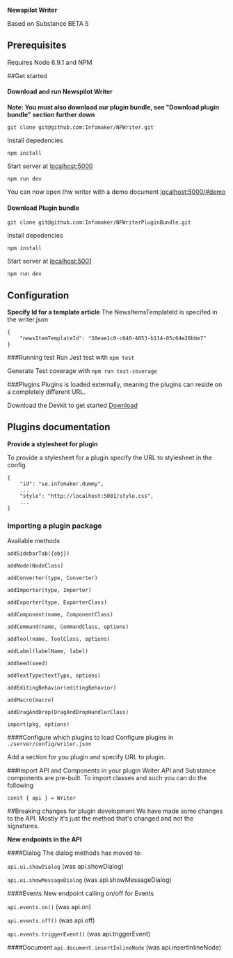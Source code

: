 **Newspilot Writer**

Based on Substance BETA 5

## Prerequisites
Requires Node 6.9.1 and NPM

##Get started

#### Download and run Newspilot Writer
**Note: You must also download our plugin bundle, see "Download plugin bundle" section further down**
```
git clone git@github.com:Infomaker/NPWriter.git
```

Install depedencies
```
npm install 
```

Start server at [localhost:5000](http://localhost:5000)
```
npm run dev
```

You can now open thw writer with a demo document [localhost:5000/#demo](http://localhost:5000/#demo)

#### Download Plugin bundle
```
git clone git@github.com:Infomaker/NPWriterPluginBundle.git
```

Install depedencies
```
npm install 
```

Start server at [localhost:5001](http://localhost:5001)
```
npm run dev
```

## Configuration

**Specify Id for a template article**
The NewsItemsTemplateId is specifed in the writer.json
```
{
    "newsItemTemplateId": "30eae1c0-c640-4053-b114-05c64e28bbe7"
}
```


###Running test
Run Jest test with `npm test`

Generate Test coverage with `npm run test-coverage` 

###Plugins
Plugins is loaded externally, meaning the plugins can reside on a completely different URL.

Download the Devkit to get started [Download](https://github.com/Infomaker/NPWriterDevKit)


## Plugins documentation

**Provide a stylesheet for plugin**

To provide a stylesheet for a plugin specify the URL to stylesheet in the config
```
{
    "id": "se.infomaker.dummy",
    ...
    "style": "http://localhost:5001/style.css",
    ...
}
```
  
       
### Importing a plugin package

Available methods

`addSidebarTab({obj})`

`addNode(NodeClass)`

`addConverter(type, Converter)`

`addImporter(type, Importer)`

`addExporter(type, ExporterClass)`

`addComponent(name, ComponentClass)`

`addCommand(name, CommandClass, options)`

`addTool(name, ToolClass, options)`

`addLabel(labelName, label)`

`addSeed(seed)`


`addTextType(textType, options)`

`addEditingBehavior(editingBehavior)`

`addMacro(macro)`

`addDragAndDrop(DragAndDropHandlerClass)`

`import(pkg, options)`


####Configure which plugins to load
Configure plugins in `./server/config/writer.json`

Add a section for you plugin and specify URL to plugin. 


###Import API and Components in your plugin
Writer API and Substance components are pre-built. 
To import classes and such you can do the following 

`const { api } = Writer`


##Breaking changes for plugin development
We have made some changes to the API. Mostly it's just the method that's changed and not the signatures.

**New endpoints in the API**



####Dialog
The dialog methods has moved to:

`api.ui.showDialog` (was api.showDialog)

`api.ui.showMessageDialog` (was api.showMessageDialog)

####Events
New endpoint calling on/off for Events

`api.events.on()` (was api.on)

`api.events.off()` (was api.off)

`api.events.triggerEvent()` (was api.triggerEvent)


####Document 
`api.document.insertInlineNode` (was api.insertInlineNode)
